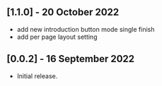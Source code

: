 ## [1.1.0] - 20 October 2022

* add new introduction button mode single finish
* add per page layout setting

## [0.0.2] - 16 September 2022

* Initial release.
